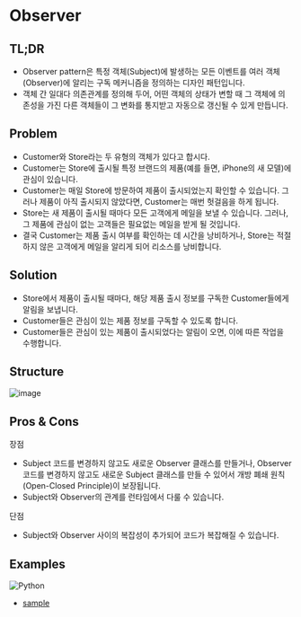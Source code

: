 # Observer

## TL;DR

- Observer pattern은 특정 객체(Subject)에 발생하는 모든 이벤트를 여러 객체(Observer)에 알리는 구독 메커니즘을 정의하는 디자인 패턴입니다.
- 객체 간 일대다 의존관계를 정의해 두어, 어떤 객체의 상태가 변할 때 그 객체에 의존성을 가진 다른 객체들이 그 변화를 통지받고 자동으로 갱신될 수 있게 만듭니다. 

## Problem

- Customer와 Store라는 두 유형의 객체가 있다고 합시다.
- Customer는 Store에 출시될 특정 브랜드의 제품(예를 들면, iPhone의 새 모델)에 관심이 있습니다.
- Customer는 매일 Store에 방문하여 제품이 출시되었는지 확인할 수 있습니다. 그러나 제품이 아직 출시되지 않았다면, Customer는 매번 헛걸음을 하게 됩니다.
- Store는 새 제품이 출시될 때마다 모든 고객에게 메일을 보낼 수 있습니다. 그러나, 그 제품에 관심이 없는 고객들은 필요없는 메일을 받게 될 것입니다.
- 결국 Customer는 제품 출시 여부를 확인하는 데 시간을 낭비하거나, Store는 적절하지 않은 고객에게 메일을 알리게 되어 리소스를 낭비합니다.

## Solution

- Store에서 제품이 출시될 때마다, 해당 제품 출시 정보를 구독한 Customer들에게 알림을 보냅니다.
- Customer들은 관심이 있는 제품 정보를 구독할 수 있도록 합니다.
- Customer들은 관심이 있는 제품이 출시되었다는 알림이 오면, 이에 따른 작업을 수행합니다.

## Structure
![image](https://www.planttext.com/api/plantuml/png/SoWkIImgAStDuShCAqajIajCJbK8BatAIaqkgUPIK4WiAKbCpj38JofEBIfBBT842gMaOWZbvPTafbLgQ7BLSYNd91ONApZdvoKNfPQaKc8IaeFyeIeKG0QL5gGabgHYiGocof4uPKxeohYuC4tIBTMrWrkF8U-4GnxgROWibCC54zJBqKFImkMGcfS237u0)


## Pros & Cons
장점
- Subject 코드를 변경하지 않고도 새로운 Observer 클래스를 만들거나, Observer 코드를 변경하지 않고도 새로운 Subject 클래스를 만들 수 있어서 개방 폐쇄 원칙(Open-Closed Principle)이 보장됩니다.
- Subject와 Observer의 관계를 런타임에서 다룰 수 있습니다.

단점
- Subject와 Observer 사이의 복잡성이 추가되어 코드가 복잡해질 수 있습니다.


## Examples

![Python](https://img.shields.io/badge/python-3670A0?style=for-the-badge&logo=python&logoColor=ffdd54)
* [sample](/Observer/examples/python)